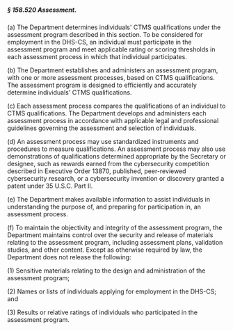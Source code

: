 ##### § 158.520 Assessment. #####

(a) The Department determines individuals' CTMS qualifications under the assessment program described in this section. To be considered for employment in the DHS-CS, an individual must participate in the assessment program and meet applicable rating or scoring thresholds in each assessment process in which that individual participates.

(b) The Department establishes and administers an assessment program, with one or more assessment processes, based on CTMS qualifications. The assessment program is designed to efficiently and accurately determine individuals' CTMS qualifications.

(c) Each assessment process compares the qualifications of an individual to CTMS qualifications. The Department develops and administers each assessment process in accordance with applicable legal and professional guidelines governing the assessment and selection of individuals.

(d) An assessment process may use standardized instruments and procedures to measure qualifications. An assessment process may also use demonstrations of qualifications determined appropriate by the Secretary or designee, such as rewards earned from the cybersecurity competition described in Executive Order 13870, published, peer-reviewed cybersecurity research, or a cybersecurity invention or discovery granted a patent under 35 U.S.C. Part II.

(e) The Department makes available information to assist individuals in understanding the purpose of, and preparing for participation in, an assessment process.

(f) To maintain the objectivity and integrity of the assessment program, the Department maintains control over the security and release of materials relating to the assessment program, including assessment plans, validation studies, and other content. Except as otherwise required by law, the Department does not release the following:

(1) Sensitive materials relating to the design and administration of the assessment program;

(2) Names or lists of individuals applying for employment in the DHS-CS; and

(3) Results or relative ratings of individuals who participated in the assessment program.